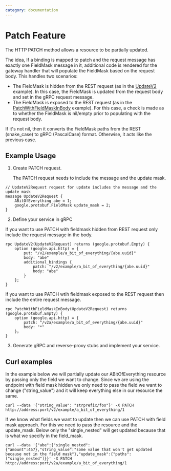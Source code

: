 ```yaml
---
category: documentation
---
```


# Patch Feature
The HTTP PATCH method allows a resource to be partially updated. 

The idea, If a binding is mapped to patch and the request message has exactly one FieldMask message in it, additional code is rendered for the gateway handler that will populate the FieldMask based on the request body.
This handles two scenarios: 
- The FieldMask is hidden from the REST request (as in the [UpdateV2](https://github.com/partitio/grpc-gateway/blob/master/examples/proto/examplepb/a_bit_of_everything.proto#L286) example). In this case, the FieldMask is updated from the request body and set in the gRPC request message.
- The FieldMask is exposed to the REST request (as in the [PatchWithFieldMaskInBody](https://github.com/partitio/grpc-gateway/blob/master/examples/proto/examplepb/a_bit_of_everything.proto#L295)  example). For this case, a check is made as to whether the FieldMask is nil/empty prior to populating with the request body. 

If it's not nil, then it converts the FieldMask paths from the REST (snake_case) to gRPC (PascalCase) format. Otherwise, it acts like the previous case.

## Example Usage
1. Create PATCH request. 

    The PATCH request needs to include the message and the update mask.
```golang 
// UpdateV2Request request for update includes the message and the update mask
message UpdateV2Request {
	ABitOfEverything abe = 1;
	google.protobuf.FieldMask update_mask = 2;
}
```
2. Define your service in gRPC

If you want to use PATCH with fieldmask hidden from REST request only include the request message in the body.

```golang
rpc UpdateV2(UpdateV2Request) returns (google.protobuf.Empty) {
	option (google.api.http) = {
		put: "/v2/example/a_bit_of_everything/{abe.uuid}"
		body: "abe"
		additional_bindings {
			patch: "/v2/example/a_bit_of_everything/{abe.uuid}"
			body: "abe"
		}
	};
}
```

If you want to use PATCH wtih fieldmask exposed to the REST request then include the entire request message.

```golang
rpc PatchWithFieldMaskInBody(UpdateV2Request) returns (google.protobuf.Empty) {
	option (google.api.http) = {
		patch: "/v2a/example/a_bit_of_everything/{abe.uuid}"
		body: "*"
    };
}
```

3. Generate gRPC and reverse-proxy stubs and implement your service.

## Curl examples

In the example below we will partially update our ABitOfEverything resource by passing only the field we want to change. Since we are using the endpoint with field mask hidden we only need to pass the field we want to change ("string_value") and it will keep everything else in our resource the same.
```
curl --data '{"string_value": "strprefix/foo"}' -X PATCH http://address:port/v2/example/a_bit_of_everything/1
```

If we know what fields we want to update then we can use PATCH with field mask approach. For this we need to pass the resource and the update_mask. Below only the "single_nested" will get updated because that is what we specify in the field_mask.
```
curl --data '{"abe":{"single_nested":{"amount":457},"string_value":"some value that won't get updated because not in the field mask"},"update_mask":{"paths":["single_nested"]}}' -X PATCH http://address:port/v2a/example/a_bit_of_everything/1
```